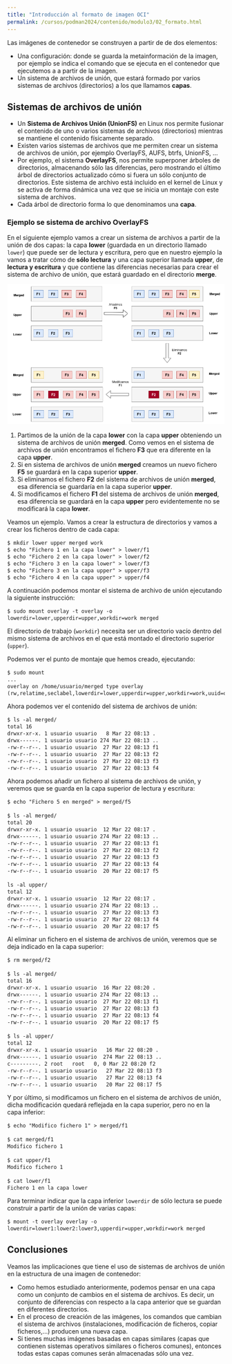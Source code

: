 ```yaml
---
title: "Introducción al formato de imagen OCI"
permalink: /cursos/podman2024/contenido/modulo3/02_formato.html
---
```


Las imágenes de contenedor se construyen a partir de de dos elementos:

* Una configuración: donde se guarda la metainformación de la imagen, por ejemplo se indica el comando que se ejecuta en el contenedor que ejecutemos a a partir de la imagen.
* Un sistema de archivos de unión, que estará formado por varios sistemas de archivos (directorios) a los que llamamos **capas**. 

## Sistemas de archivos de unión

* Un **Sistema de Archivos Unión (UnionFS)** en Linux nos permite fusionar el contenido de uno o varios sistemas de archivos (directorios) mientras se mantiene el contenido físicamente separado. 
* Existen varios sistemas de archivos que me permiten crear un sistema de archivos de unión, por ejemplo OverlayFS, AUFS, btrfs, UnionFS, ...
* Por ejemplo, el sistema **OverlayFS**, nos permite superponer árboles de directorios, almacenando sólo las diferencias, pero mostrando el último árbol de directorios actualizado cómo si fuera un sólo conjunto de directorios. Este sistema de archivo está incluido en el kernel de Linux y se activa de forma dinámica una vez que se inicia un montaje con este sistema de archivos.
* Cada árbol de directorio forma lo que denominamos una **capa**. 

### Ejemplo se sistema de archivo OverlayFS

En el siguiente ejemplo vamos a crear un sistema de archivos a partir de la unión de dos capas: la capa **lower** (guardada en un directorio llamado `lower`) que puede ser de lectura y escritura, pero que en nuestro ejemplo la vamos a tratar cómo de **sólo lectura** y una capa superior llamada **upper**, de **lectura y escritura** y que contiene las diferencias necesarias para crear el sistema de archivo de unión, que estará guardado en el directorio **merge**.

![overlay](img/overlay.png)

1. Partimos de la unión de la capa **lower** con la capa **upper** obteniendo un sistema de archivos de unión **merged**. Como vemos en el sistema de archivos de unión encontramos el fichero **F3** que era diferente en la capa **upper**.
2. Si en sistema de archivos de unión **merged** creamos un nuevo fichero **F5** se guardará en la capa superior **upper**.
3. Si eliminamos el fichero **F2** del sistema de archivos de unión **merged**, esa diferencia se guardaría en la capa superior **upper**.
4. Si modificamos el fichero **F1** del sistema de archivos de unión **merged**, esa diferencia se guardará en la capa **upper** pero evidentemente no se modificará la capa **lower**.


Veamos un ejemplo. Vamos a crear la estructura de directorios y vamos a crear los ficheros dentro de cada capa:

```
$ mkdir lower upper merged work
$ echo "Fichero 1 en la capa lower" > lower/f1
$ echo "Fichero 2 en la capa lower" > lower/f2
$ echo "Fichero 3 en la capa lower" > lower/f3
$ echo "Fichero 3 en la capa upper" > upper/f3
$ echo "Fichero 4 en la capa upper" > upper/f4
```

A continuación podemos montar el sistema de archivo de unión ejecutando la siguiente instrucción:

```
$ sudo mount overlay -t overlay -o lowerdir=lower,upperdir=upper,workdir=work merged
```

El directorio de trabajo (`workdir`) necesita ser un directorio vacío dentro del mismo sistema de archivos en el que está montado el directorio superior (`upper`).

Podemos ver el punto de montaje que hemos creado, ejecutando:

```
$ sudo mount
...
overlay on /home/usuario/merged type overlay (rw,relatime,seclabel,lowerdir=lower,upperdir=upper,workdir=work,uuid=on)
``````

Ahora podemos ver el contenido del sistema de archivos de unión:

```
$ ls -al merged/
total 16
drwxr-xr-x. 1 usuario usuario   8 Mar 22 08:13 .
drwx------. 1 usuario usuario 274 Mar 22 08:13 ..
-rw-r--r--. 1 usuario usuario  27 Mar 22 08:13 f1
-rw-r--r--. 1 usuario usuario  27 Mar 22 08:13 f2
-rw-r--r--. 1 usuario usuario  27 Mar 22 08:13 f3
-rw-r--r--. 1 usuario usuario  27 Mar 22 08:13 f4
```

Ahora podemos añadir un fichero al sistema de archivos de unión, y veremos que se guarda en la capa superior de lectura y escritura:

```
$ echo "Fichero 5 en merged" > merged/f5

$ ls -al merged/
total 20
drwxr-xr-x. 1 usuario usuario  12 Mar 22 08:17 .
drwx------. 1 usuario usuario 274 Mar 22 08:13 ..
-rw-r--r--. 1 usuario usuario  27 Mar 22 08:13 f1
-rw-r--r--. 1 usuario usuario  27 Mar 22 08:13 f2
-rw-r--r--. 1 usuario usuario  27 Mar 22 08:13 f3
-rw-r--r--. 1 usuario usuario  27 Mar 22 08:13 f4
-rw-r--r--. 1 usuario usuario  20 Mar 22 08:17 f5

ls -al upper/
total 12
drwxr-xr-x. 1 usuario usuario  12 Mar 22 08:17 .
drwx------. 1 usuario usuario 274 Mar 22 08:13 ..
-rw-r--r--. 1 usuario usuario  27 Mar 22 08:13 f3
-rw-r--r--. 1 usuario usuario  27 Mar 22 08:13 f4
-rw-r--r--. 1 usuario usuario  20 Mar 22 08:17 f5
```

Al eliminar un fichero en el sistema de archivos de unión, veremos que se deja indicado en la capa superior:

```
$ rm merged/f2

$ ls -al merged/
total 16
drwxr-xr-x. 1 usuario usuario  16 Mar 22 08:20 .
drwx------. 1 usuario usuario 274 Mar 22 08:13 ..
-rw-r--r--. 1 usuario usuario  27 Mar 22 08:13 f1
-rw-r--r--. 1 usuario usuario  27 Mar 22 08:13 f3
-rw-r--r--. 1 usuario usuario  27 Mar 22 08:13 f4
-rw-r--r--. 1 usuario usuario  20 Mar 22 08:17 f5

$ ls -al upper/
total 12
drwxr-xr-x. 1 usuario usuario   16 Mar 22 08:20 .
drwx------. 1 usuario usuario  274 Mar 22 08:13 ..
c---------. 2 root   root   0, 0 Mar 22 08:20 f2
-rw-r--r--. 1 usuario usuario   27 Mar 22 08:13 f3
-rw-r--r--. 1 usuario usuario   27 Mar 22 08:13 f4
-rw-r--r--. 1 usuario usuario   20 Mar 22 08:17 f5
```

Y por último, si modificamos un fichero en el sistema de archivos de unión, dicha modificación quedará reflejada en la capa superior, pero no en la capa inferior:

```
$ echo "Modifico fichero 1" > merged/f1

$ cat merged/f1
Modifico fichero 1

$ cat upper/f1
Modifico fichero 1

$ cat lower/f1
Fichero 1 en la capa lower
```

Para terminar indicar que la capa inferior `lowerdir` de sólo lectura se puede construir a partir de la unión de varias capas:

```
$ mount -t overlay overlay -o lowerdir=lower1:lower2:lower3,upperdir=upper,workdir=work merged
```


## Conclusiones


Veamos las implicaciones que tiene el uso de sistemas de archivos de unión en la estructura de una imagen de contenedor:

* Como hemos estudiado anteriormente, podemos pensar en una capa como un conjunto de cambios en el sistema de archivos. Es decir, un conjunto de diferencias con respecto a la capa anterior que se guardan en diferentes directorios.
* En el proceso de creación de las imágenes, los comandos que cambian el sistema de archivos (instalaciones, modificación de ficheros, copiar ficheros,...) producen una nueva capa.
* Si tienes muchas imágenes basadas en capas similares (capas que contienen sistemas operativos similares o ficheros comunes), entonces todas estas capas comunes serán almacenadas sólo una vez.
